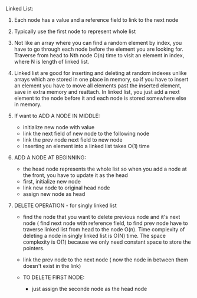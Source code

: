 Linked List:

1. Each node has a value and a reference field to link to the next node

2. Typically use the first node to represent whole list

3. Not like an array where you can find a random element by index, you have to go through each node before the element you are looking for. Traverse from head to Nth node O(n) time to visit an element in index, where N is length of linked list.

4. Linked list are good for inserting and deleting at random indexes unlike arrays which are stored in one place in memory, so if you have to insert an element you have to move all elements past the inserted element, save in extra memory and reattach. In linked list, you just add a next element to the node before it and each node is stored somewhere else in memory.

5. If want to ADD A NODE IN MIDDLE:
    - initialize new node with value
    - link the next field of new node to the following node
    - link the prev node next field to new node
    - Inserting an element into a linked list takes O(1) time

6. ADD A NODE AT BEGINNING:
    - the head node represents the whole list so when you add a node at the front, you have to update it as the head
    - first, initialize new node
    - link new node to original head node
    - assign new node as head

7. DELETE OPERATION - for singly linked list
    - find the node that you want to delete previous node and it's next node ( find next node with reference field, to find prev node have to traverse linked list from head to the node O(n). Time complexity of deleting a node in singly linked list is O(N) time. The space complexity is O(1) because we only need constant space to store the pointers.
    - link the prev node to the next node ( now the node in between them doesn't exist in the link)

    - TO DELETE FIRST NODE:
        - just assign the seconde node as the head node
